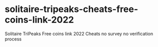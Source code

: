 # solitaire-tripeaks-cheats-free-coins-link-2022
Solitaire TriPeaks Free coins link 2022 Cheats no survey no verification process
